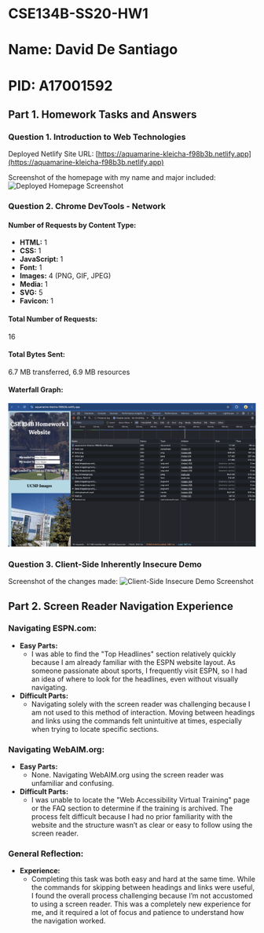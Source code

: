 # CSE134B-SS20-HW1
# Name: David De Santiago
# PID: A17001592

## Part 1. Homework Tasks and Answers

### Question 1. Introduction to Web Technologies

Deployed Netlify Site URL: [https://aquamarine-kleicha-f98b3b.netlify.app](https://aquamarine-kleicha-f98b3b.netlify.app)

Screenshot of the homepage with my name and major included:
![Deployed Homepage Screenshot](screenshots/homepagescreenshot.png)

### Question 2. Chrome DevTools - Network

#### Number of Requests by Content Type:
- **HTML:** 1
- **CSS:** 1
- **JavaScript:** 1
- **Font:** 1
- **Images:** 4 (PNG, GIF, JPEG)
- **Media:** 1
- **SVG:** 5
- **Favicon:** 1

#### Total Number of Requests:
16

#### Total Bytes Sent:
6.7 MB transferred, 6.9 MB resources

#### Waterfall Graph:
![Waterfall Graph Screenshot](screenshots/Waterfallgraphscreenshot.png)

### Question 3. Client-Side Inherently Insecure Demo

Screenshot of the changes made:
![Client-Side Insecure Demo Screenshot](screenshots/question3screenshot.png)

## Part 2. Screen Reader Navigation Experience

### Navigating ESPN.com:
- **Easy Parts:**
  - I was able to find the "Top Headlines" section relatively quickly because I am already familiar with the ESPN website layout. As someone passionate about sports, I frequently visit ESPN, so I had an idea of where to look for the headlines, even without visually navigating.
- **Difficult Parts:**
  - Navigating solely with the screen reader was challenging because I am not used to this method of interaction. Moving between headings and links using the commands felt unintuitive at times, especially when trying to locate specific sections.

### Navigating WebAIM.org:
- **Easy Parts:**
  - None. Navigating WebAIM.org using the screen reader was unfamiliar and confusing.
- **Difficult Parts:**
  - I was unable to locate the "Web Accessibility Virtual Training" page or the FAQ section to determine if the training is archived. The process felt difficult because I had no prior familiarity with the website and the structure wasn’t as clear or easy to follow using the screen reader.

### General Reflection:
- **Experience:**
  - Completing this task was both easy and hard at the same time. While the commands for skipping between headings and links were useful, I found the overall process challenging because I’m not accustomed to using a screen reader. This was a completely new experience for me, and it required a lot of focus and patience to understand how the navigation worked.

